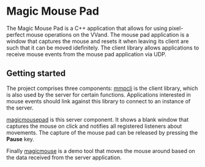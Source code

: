 # Magic Mouse Pad
The Magic Mouse Pad is a C++ application that allows for using pixel-perfect mouse operations on the VVand. The mouse pad application is a window that captures the mouse and resets it when leaving its client are such that it can be moved idefinitely. The client library allows applications to receive mouse events from the mouse pad application via UDP.

## Getting started
The project comprises three components: [mmpcli](mmpcli) is the client library, which is also used by the server for certain functions. Applications interested in mouse events should link against this library to connect to an instance of the server.

[magicmousepad](magicmousepad) is this server component. It shows a blank window that captures the mouse on click and notifies all registered listeners about movements. The capture of the mouse pad can be released by pressing the **Pause** key.

Finally [magicmouse](magicmouse) is a demo tool that moves the mouse around based on the data received from the server application.
